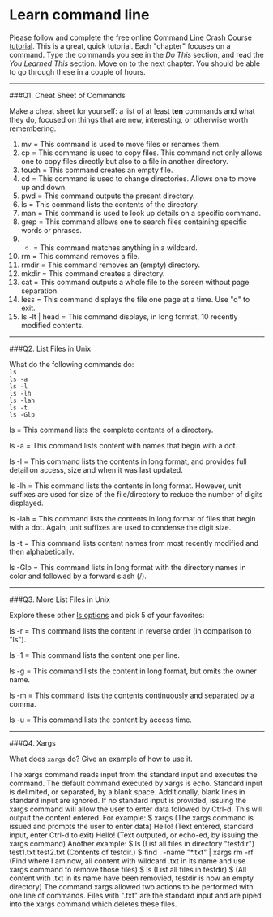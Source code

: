 # Learn command line

Please follow and complete the free online [Command Line Crash Course
tutorial](http://cli.learncodethehardway.org/book/). This is a great,
quick tutorial. Each "chapter" focuses on a command. Type the commands
you see in the _Do This_ section, and read the _You Learned This_
section. Move on to the next chapter. You should be able to go through
these in a couple of hours.

---

###Q1.  Cheat Sheet of Commands  

Make a cheat sheet for yourself: a list of at least **ten** commands and what they do, focused on things that are new, interesting, or otherwise worth remembering.

1. mv = This command is used to move files or renames them.
2. cp = This command is used to copy files. This command not only allows one to copy files directly but also to a file in another directory.
3. touch = This command creates an empty file.
4. cd = This command is used to change directories.  Allows one to move up and down.
5. pwd = This command outputs the present directory.
6. ls = This command lists the contents of the directory.
7. man = This command is used to look up details on a specific command.
8. grep = This command allows one to search files containing specific words or phrases.
9. * = This command matches anything in a wildcard.
10. rm = This command removes a file.
11. rmdir = This command removes an (empty) directory.
12. mkdir = This command creates a directory.
13. cat = This command outputs a whole file to the screen without page separation.
14. less = This command displays the file one page at a time.  Use "q" to exit.
15. ls -lt | head = This command displays, in long format, 10 recently modified contents.

---

###Q2.  List Files in Unix   

What do the following commands do:  
`ls`  
`ls -a`  
`ls -l`  
`ls -lh`  
`ls -lah`  
`ls -t`  
`ls -Glp`  

ls = This command lists the complete contents of a directory.

ls -a = This command lists content with names that begin with a dot.

ls -l = This command lists the contents in long format, and provides full detail on access, size and when it was last updated.

ls -lh = This command lists the contents in long format.  However, unit suffixes are used for size of the file/directory to reduce the number of digits displayed.

ls -lah = This command lists the contents in long format of files that begin with a dot.  Again, unit suffixes are used to condense the digit size.

ls -t = This command lists content names from most recently modified and then alphabetically.

ls -Glp = This command lists in long format with the directory names in color and followed by a forward slash (/).


---

###Q3.  More List Files in Unix  

Explore these other [ls options](http://www.techonthenet.com/unix/basic/ls.php) and pick 5 of your favorites:

ls -r = This command lists the content in reverse order (in comparison to "ls").

ls -1 = This command lists the content one per line.

ls -g = This command lists the content in long format, but omits the owner name.

ls -m = This command lists the contents continuously and separated by a comma.

ls -u = This command lists the content by access time.

---

###Q4.  Xargs   

What does `xargs` do? Give an example of how to use it.

The xargs command reads input from the standard input and executes the command.    The default command executed by xargs is echo.  Standard input is delimited, or separated, by a blank space.  Additionally, blank lines in standard input are ignored.  If no standard input is provided, issuing the xargs command will allow the user to enter data followed by Ctrl-d.  This will output the content entered.
For example:
$ xargs  (The xargs command is issued and prompts the user to enter data)
Hello!   (Text entered, standard input, enter Ctrl-d to exit)
Hello!   (Text outputed, or echo-ed, by issuing the xargs command)
Another example:
$ ls     (List all files in directory "testdir")
test1.txt    test2.txt      (Contents of testdir.)
$ find . -name "*.txt" | xargs rm -rf     (Find where I am now, all content with wildcard .txt in its name and use xargs command to remove those files)
$ ls     (List all files in testdir)
$        (All content with .txt in its name have been removied, testdir is now an empty directory)
The command xargs allowed two actions to be performed with one line of commands.  Files with ".txt" are the standard input and are piped into the xargs command which deletes these files.



 

